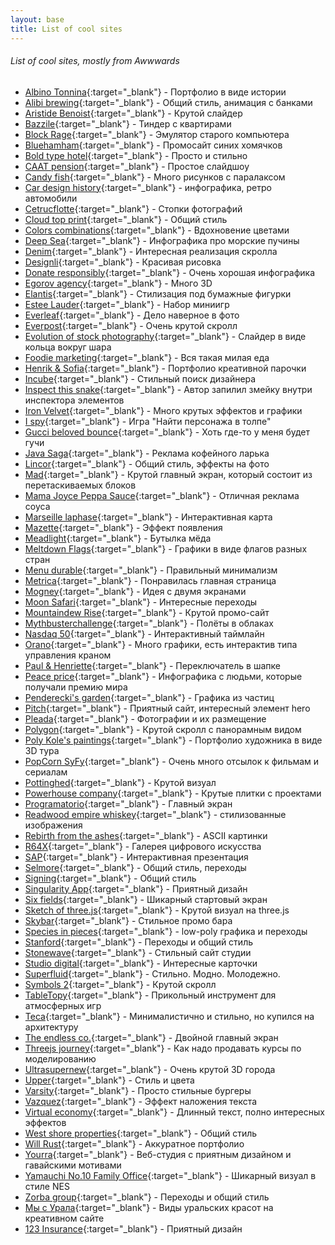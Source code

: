 ```yaml
---
layout: base
title: List of cool sites
---
```


###### List of cool sites, mostly from Awwwards
* [Albino Tonnina](https://albinotonnina.com/){:target="_blank"} - Портфолио в виде истории
* [Alibi brewing](https://alibibrewing.co.nz/){:target="_blank"} - Общий стиль, анимация с банками
* [Aristide Benoist](https://www.aristidebenoist.com/){:target="_blank"} - Крутой слайдер
* [Bazzile](https://bazzile.ch/users){:target="_blank"} - Тиндер с квартирами
* [Block Rage](https://blockrage.pgs-soft.com/){:target="_blank"} - Эмулятор старого компьютера
* [Bluehamham](https://bluehamham.com/){:target="_blank"} - Промосайт синих хомячков
* [Bold type hotel](https://theboldtypehotel.com/){:target="_blank"} - Просто и стильно
* [CAAT pension](https://www.caatpension.ca/year-in-review-2020/en/){:target="_blank"} - Простое слайдшоу
* [Candy fish](https://candy.fish/){:target="_blank"} - Много рисунков с паралаксом
* [Car design history](https://www.cardesignhistory.com/){:target="_blank"} - инфографика, ретро автомобили
* [Cetrucflotte](https://cetrucflotte.com/){:target="_blank"} - Стопки фотографий
* [Cloud top print](https://www.cloudtoprint.co.uk/){:target="_blank"} - Общий стиль
* [Colors combinations](https://colors.combinations.obys.agency/){:target="_blank"} - Вдохновение цветами
* [Deep Sea](https://neal.fun/deep-sea/){:target="_blank"} - Инфографика про морские пучины
* [Denim](https://www.lyst.com/denim-report){:target="_blank"} - Интересная реализация скролла
* [Designli](https://designli.co/){:target="_blank"} - Красивая рисовка
* [Donate responsibly](https://donateresponsibly.org/){:target="_blank"} - Очень хорошая инфографика
* [Egorov agency](https://ar.egorovagency.com/){:target="_blank"} - Много 3D
* [Elantis](https://pret-travaux-amenagement.elantis.be/fr){:target="_blank"} - Стилизация под бумажные фигурки
* [Estee Lauder](https://www.esteelauderanrcade.com/en-us/hub/){:target="_blank"} - Набор миниигр
* [Everleaf](https://www.everleafdrinks.com/){:target="_blank"} - Дело наверное в фото
* [Everpost](https://www.start.everpost.com/){:target="_blank"} - Очень крутой скролл
* [Evolution of stock photography](https://evolution.depositphotos.com/){:target="_blank"} - Слайдер в виде кольца вокруг шара
* [Foodie marketing](https://www.foodie-marketing.com.au/){:target="_blank"} - Вся такая милая еда
* [Henrik & Sofia](https://henrikandsofia.com/){:target="_blank"} - Портфолио креативной парочки
* [Incube](https://designer.incube.agency/){:target="_blank"} - Стильный поиск дизайнера
* [Inspect this snake](https://matthewrayfield.com/goodies/inspect-this-snake/){:target="_blank"} - Автор запилил змейку внутри инспектора элементов
* [Iron Velvet](https://ironvelvet.studio/){:target="_blank"} - Много крутых эффектов и графики
* [I spy](https://ispy.heihei.resn.co/){:target="_blank"} - Игра "Найти персонажа в толпе" 
* [Gucci beloved bounce](https://guccibelovedbounce.gucci.com/){:target="_blank"} - Хоть где-то у меня будет гучи
* [Java Saga](https://javasagacoffee.com/){:target="_blank"} - Реклама кофейного ларька
* [Lincor](https://lincorwatches.com/en/){:target="_blank"} - Общий стиль, эффекты на фото
* [Mad](https://mad.ac/){:target="_blank"} - Крутой главный экран, который состоит из перетаскиваемых блоков
* [Mama Joyce Peppa Sauce](https://www.peppasauce.love/){:target="_blank"} - Отличная реклама соуса
* [Marseille laphase](https://marseille.laphase5.com/en){:target="_blank"} - Интерактивная карта
* [Mazette](https://www.mazette.co/){:target="_blank"} - Эффект появления
* [Meadlight](https://meadlight.com/en){:target="_blank"} - Бутылка мёда
* [Meltdown Flags](https://www.meltdownflags.org/){:target="_blank"} - Графики в виде флагов разных стран
* [Menu durable](https://menudurable.ca/en/){:target="_blank"} - Правильный минимализм
* [Metrica](https://www.metrica.us/){:target="_blank"} - Понравилась главная страница
* [Mogney](https://mogney.com/){:target="_blank"} - Идея с двумя экранами
* [Moon Safari](https://www.moonsafari.archi/projets/){:target="_blank"} - Интересные переходы
* [Mountaindew Rise](https://www.mountaindewrise.com/){:target="_blank"} - Крутой промо-сайт
* [Mythbusterchallenge](https://www.mythbusterchallenge.com/){:target="_blank"} - Полёты в облаках
* [Nasdaq 50](https://www.nasdaq50.com/stories/){:target="_blank"} - Интерактивный таймлайн
* [Orano](https://www.orano.group/experience/innovation/en/menu){:target="_blank"} - Много графики, есть интерактив типа управления краном
* [Paul & Henriette](https://paulethenriette.com/){:target="_blank"} - Переключатель в шапке
* [Peace price](https://peaceprizelaureates.nobelpeacecenter.org/en){:target="_blank"} - Инфографика с людьми, которые получали премию мира
* [Penderecki's garden](https://pendereckisgarden.pl/en){:target="_blank"} - Графика из частиц
* [Pitch](https://pitch.com/){:target="_blank"} - Приятный сайт, интересный элемент hero
* [Pleada](https://pleada.shop/zhnavasilevskom){:target="_blank"} - Фотографии и их размещение
* [Polygon](https://polygondesign.com.au/){:target="_blank"} - Крутой скролл с панорамным видом
* [Poly Kole's paintings](https://pollykole.com/){:target="_blank"} - Портфолио художника в виде 3D тура
* [PopCorn SyFy](https://popcorn-syfy.com/){:target="_blank"} - Очень много отсылок к фильмам и сериалам
* [Pottinghed](https://pottingshed.com/){:target="_blank"} - Крутой визуал
* [Powerhouse company](https://www.powerhouse-company.com/){:target="_blank"} - Крутые плитки с проектами
* [Programatorio](https://programatorio.com/en){:target="_blank"} - Главный экран
* [Readwood empire whiskey](https://earthmonth.redwoodempirewhiskey.com/){:target="_blank"} - стилизованные изображения
* [Rebirth from the ashes](https://rebirthfromtheashes.com/){:target="_blank"} - ASCII картинки
* [R64X](https://r64x.com/){:target="_blank"} - Галерея цифрового искусства
* [SAP](https://www.sap.com/dmc/exp/2020-07-design-to-operate){:target="_blank"} - Интерактивная презентация
* [Selmore](https://selmore.com/en/){:target="_blank"} - Общий стиль, переходы
* [Signing](https://signing.co.jp/){:target="_blank"} - Общий стиль
* [Singularity App](https://singularity-app.com/ru/#promo-screen){:target="_blank"} - Приятный дизайн
* [Six fields](https://www.sixfields.com/){:target="_blank"} - Шикарный стартовый экран
* [Sketch of three.js](https://ykob.github.io/sketch-threejs/){:target="_blank"} - Крутой визуал на three.js
* [Skybar](https://skybar.ebc.redhat.com/){:target="_blank"} - Стильное промо бара
* [Species in pieces](http://species-in-pieces.com/#){:target="_blank"} - low-poly графика и переходы
* [Stanford](https://stanford.kiev.ua/){:target="_blank"} - Переходы и общий стиль
* [Stonewave](https://www.stonewave.net/){:target="_blank"} - Стильный сайт студии
* [Studio digital](https://www.studiodigital.at/){:target="_blank"} - Интересные карточки
* [Superfluid](https://getsuperfluid.com/){:target="_blank"} - Стильно. Модно. Молодежно.
* [Symbols 2](https://symbols.designessentials.co/){:target="_blank"} - Крутой скролл
* [TableTopy](https://tabletopy.com/){:target="_blank"} - Прикольный инструмент для атмосферных игр
* [Teca](https://teca.ee/){:target="_blank"} - Минималистично и стильно, но купился на архитектуру
* [The endless co.](https://theendless.co/){:target="_blank"} - Двойной главный экран
* [Threejs journey](https://threejs-journey.xyz/){:target="_blank"} - Как надо продавать курсы по моделированию
* [Ultrasupernew](https://ultrasupernew.com/){:target="_blank"} - Очень крутой 3D города
* [Upper](https://uppertodo.com/){:target="_blank"} - Стиль и цвета 
* [Varsity](https://www.varsity.com.au/){:target="_blank"} - Просто стильные бургеры 
* [Vazquez](https://www.vazquez.nl/){:target="_blank"} - Эффект наложения текста
* [Virtual economy](https://atelier.net/virtual-economy/){:target="_blank"} - Длинный текст, полно интересных эффектов
* [West shore properties](https://borelliteam.com/home/){:target="_blank"} - Общий стиль
* [Will Rust](https://www.willrust.co/){:target="_blank"} - Аккуратное портфолио
* [Yourra](https://yourra.fr/){:target="_blank"} - Веб-студия с приятным дизайном и гавайскими мотивами
* [Yamauchi No.10 Family Office](https://y-n10.com/){:target="_blank"} - Шикарный визуал в стиле NES
* [Zorba group](https://zorba-group.com/en/){:target="_blank"} - Переходы и общий стиль
* [Мы с Урала](https://xn-----8kca8cc4agt0f.xn--p1ai/){:target="_blank"} - Виды уральских красот на креативном сайте
* [123 Insurance](https://www.123.ie/){:target="_blank"} - Приятный дизайн
